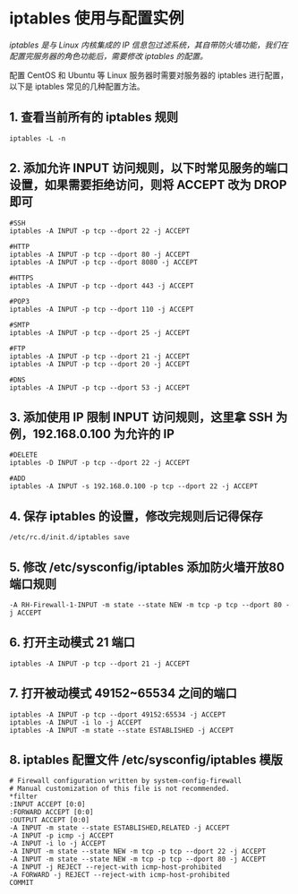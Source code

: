 # iptables 使用与配置实例

_iptables 是与 Linux 内核集成的 IP 信息包过滤系统，其自带防火墙功能，我们在配置完服务器的角色功能后，需要修改 iptables 的配置。_

配置 CentOS 和 Ubuntu 等 Linux 服务器时需要对服务器的 iptables 进行配置，以下是 iptables 常见的几种配置方法。

## 1. 查看当前所有的 iptables 规则

```
iptables -L -n
```

## 2. 添加允许 INPUT 访问规则，以下时常见服务的端口设置，如果需要拒绝访问，则将 ACCEPT 改为 DROP 即可

```
#SSH
iptables -A INPUT -p tcp --dport 22 -j ACCEPT

#HTTP
iptables -A INPUT -p tcp --dport 80 -j ACCEPT
iptables -A INPUT -p tcp --dport 8080 -j ACCEPT

#HTTPS
iptables -A INPUT -p tcp --dport 443 -j ACCEPT

#POP3
iptables -A INPUT -p tcp --dport 110 -j ACCEPT

#SMTP
iptables -A INPUT -p tcp --dport 25 -j ACCEPT

#FTP
iptables -A INPUT -p tcp --dport 21 -j ACCEPT
iptables -A INPUT -p tcp --dport 20 -j ACCEPT

#DNS
iptables -A INPUT -p tcp --dport 53 -j ACCEPT
```

## 3. 添加使用 IP 限制 INPUT 访问规则，这里拿 SSH 为例，192.168.0.100 为允许的 IP

```
#DELETE
iptables -D INPUT -p tcp --dport 22 -j ACCEPT

#ADD
iptables -A INPUT -s 192.168.0.100 -p tcp --dport 22 -j ACCEPT
```

## 4. 保存 iptables 的设置，修改完规则后记得保存

```
/etc/rc.d/init.d/iptables save
```

## 5. 修改 /etc/sysconfig/iptables 添加防火墙开放80端口规则

```
-A RH-Firewall-1-INPUT -m state --state NEW -m tcp -p tcp --dport 80 -j ACCEPT
```

## 6. 打开主动模式 21 端口

```
iptables -A INPUT -p tcp --dport 21 -j ACCEPT
```

## 7. 打开被动模式 49152~65534 之间的端口

```
iptables -A INPUT -p tcp --dport 49152:65534 -j ACCEPT
iptables -A INPUT -i lo -j ACCEPT
iptables -A INPUT -m state --state ESTABLISHED -j ACCEPT
```

## 8. iptables 配置文件 /etc/sysconfig/iptables 模版

```
# Firewall configuration written by system-config-firewall
# Manual customization of this file is not recommended.
*filter
:INPUT ACCEPT [0:0]
:FORWARD ACCEPT [0:0]
:OUTPUT ACCEPT [0:0]
-A INPUT -m state --state ESTABLISHED,RELATED -j ACCEPT
-A INPUT -p icmp -j ACCEPT
-A INPUT -i lo -j ACCEPT
-A INPUT -m state --state NEW -m tcp -p tcp --dport 22 -j ACCEPT
-A INPUT -m state --state NEW -m tcp -p tcp --dport 80 -j ACCEPT
-A INPUT -j REJECT --reject-with icmp-host-prohibited
-A FORWARD -j REJECT --reject-with icmp-host-prohibited
COMMIT
```